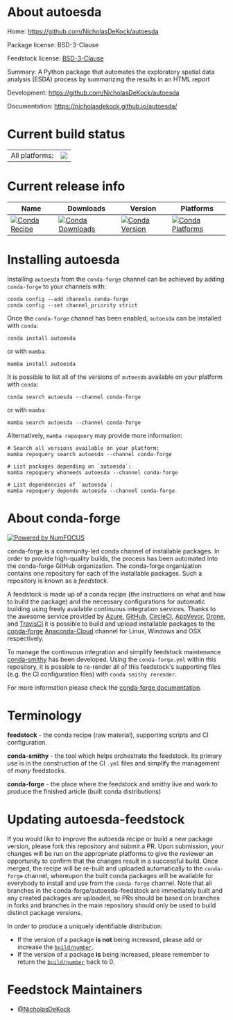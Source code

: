 About autoesda
==============

Home: https://github.com/NicholasDeKock/autoesda

Package license: BSD-3-Clause

Feedstock license: [BSD-3-Clause](https://github.com/conda-forge/autoesda-feedstock/blob/main/LICENSE.txt)

Summary: A Python package that automates the exploratory spatial data analysis (ESDA) process by summarizing the results in an HTML report

Development: https://github.com/NicholasDeKock/autoesda

Documentation: https://nicholasdekock.github.io/autoesda/

Current build status
====================


<table><tr><td>All platforms:</td>
    <td>
      <a href="https://dev.azure.com/conda-forge/feedstock-builds/_build/latest?definitionId=15851&branchName=main">
        <img src="https://dev.azure.com/conda-forge/feedstock-builds/_apis/build/status/autoesda-feedstock?branchName=main">
      </a>
    </td>
  </tr>
</table>

Current release info
====================

| Name | Downloads | Version | Platforms |
| --- | --- | --- | --- |
| [![Conda Recipe](https://img.shields.io/badge/recipe-autoesda-green.svg)](https://anaconda.org/conda-forge/autoesda) | [![Conda Downloads](https://img.shields.io/conda/dn/conda-forge/autoesda.svg)](https://anaconda.org/conda-forge/autoesda) | [![Conda Version](https://img.shields.io/conda/vn/conda-forge/autoesda.svg)](https://anaconda.org/conda-forge/autoesda) | [![Conda Platforms](https://img.shields.io/conda/pn/conda-forge/autoesda.svg)](https://anaconda.org/conda-forge/autoesda) |

Installing autoesda
===================

Installing `autoesda` from the `conda-forge` channel can be achieved by adding `conda-forge` to your channels with:

```
conda config --add channels conda-forge
conda config --set channel_priority strict
```

Once the `conda-forge` channel has been enabled, `autoesda` can be installed with `conda`:

```
conda install autoesda
```

or with `mamba`:

```
mamba install autoesda
```

It is possible to list all of the versions of `autoesda` available on your platform with `conda`:

```
conda search autoesda --channel conda-forge
```

or with `mamba`:

```
mamba search autoesda --channel conda-forge
```

Alternatively, `mamba repoquery` may provide more information:

```
# Search all versions available on your platform:
mamba repoquery search autoesda --channel conda-forge

# List packages depending on `autoesda`:
mamba repoquery whoneeds autoesda --channel conda-forge

# List dependencies of `autoesda`:
mamba repoquery depends autoesda --channel conda-forge
```


About conda-forge
=================

[![Powered by
NumFOCUS](https://img.shields.io/badge/powered%20by-NumFOCUS-orange.svg?style=flat&colorA=E1523D&colorB=007D8A)](https://numfocus.org)

conda-forge is a community-led conda channel of installable packages.
In order to provide high-quality builds, the process has been automated into the
conda-forge GitHub organization. The conda-forge organization contains one repository
for each of the installable packages. Such a repository is known as a *feedstock*.

A feedstock is made up of a conda recipe (the instructions on what and how to build
the package) and the necessary configurations for automatic building using freely
available continuous integration services. Thanks to the awesome service provided by
[Azure](https://azure.microsoft.com/en-us/services/devops/), [GitHub](https://github.com/),
[CircleCI](https://circleci.com/), [AppVeyor](https://www.appveyor.com/),
[Drone](https://cloud.drone.io/welcome), and [TravisCI](https://travis-ci.com/)
it is possible to build and upload installable packages to the
[conda-forge](https://anaconda.org/conda-forge) [Anaconda-Cloud](https://anaconda.org/)
channel for Linux, Windows and OSX respectively.

To manage the continuous integration and simplify feedstock maintenance
[conda-smithy](https://github.com/conda-forge/conda-smithy) has been developed.
Using the ``conda-forge.yml`` within this repository, it is possible to re-render all of
this feedstock's supporting files (e.g. the CI configuration files) with ``conda smithy rerender``.

For more information please check the [conda-forge documentation](https://conda-forge.org/docs/).

Terminology
===========

**feedstock** - the conda recipe (raw material), supporting scripts and CI configuration.

**conda-smithy** - the tool which helps orchestrate the feedstock.
                   Its primary use is in the construction of the CI ``.yml`` files
                   and simplify the management of *many* feedstocks.

**conda-forge** - the place where the feedstock and smithy live and work to
                  produce the finished article (built conda distributions)


Updating autoesda-feedstock
===========================

If you would like to improve the autoesda recipe or build a new
package version, please fork this repository and submit a PR. Upon submission,
your changes will be run on the appropriate platforms to give the reviewer an
opportunity to confirm that the changes result in a successful build. Once
merged, the recipe will be re-built and uploaded automatically to the
`conda-forge` channel, whereupon the built conda packages will be available for
everybody to install and use from the `conda-forge` channel.
Note that all branches in the conda-forge/autoesda-feedstock are
immediately built and any created packages are uploaded, so PRs should be based
on branches in forks and branches in the main repository should only be used to
build distinct package versions.

In order to produce a uniquely identifiable distribution:
 * If the version of a package **is not** being increased, please add or increase
   the [``build/number``](https://docs.conda.io/projects/conda-build/en/latest/resources/define-metadata.html#build-number-and-string).
 * If the version of a package **is** being increased, please remember to return
   the [``build/number``](https://docs.conda.io/projects/conda-build/en/latest/resources/define-metadata.html#build-number-and-string)
   back to 0.

Feedstock Maintainers
=====================

* [@NicholasDeKock](https://github.com/NicholasDeKock/)

